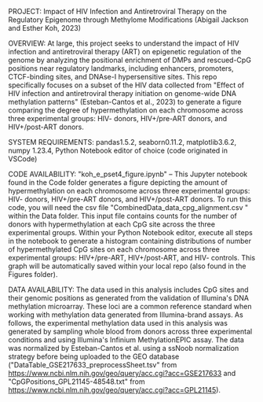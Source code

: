 PROJECT: Impact of HIV Infection and Antiretroviral Therapy on the Regulatory Epigenome through Methylome Modifications
(Abigail Jackson and Esther Koh, 2023)

OVERVIEW: 
At large, this project seeks to understand the impact of HIV infection and antiretroviral therapy (ART) on epigenetic regulation of the genome by analyzing the positional enrichment of DMPs and rescued-CpG positions near regulatory landmarks, including enhancers, promoters, CTCF-binding sites, and DNAse-I hypersensitive sites. This repo specifically focuses on a subset of the HIV data collected from "Effect of HIV infection and antiretroviral therapy initiation on genome-wide DNA methylation patterns" (Esteban-Cantos et al., 2023) to generate a figure comparing the degree of hypermethylation on each chromosome across three experimental groups: HIV- donors, HIV+/pre-ART donors, and HIV+/post-ART donors. 

SYSTEM REQUIREMENTS: 
pandas1.5.2, seaborn0.11.2, matplotlib3.6.2, numpy 1.23.4, Python Notebook editor of choice (code originated in VSCode)

CODE AVAILABILITY:
"koh_e_pset4_figure.ipynb" – This Jupyter notebook found in the Code folder generates a figure depicting the amount of hypermethylation on each chromosome across three experimental groups: HIV- donors, HIV+/pre-ART donors, and HIV+/post-ART donors. To run this code, you will need the csv file "CombinedData_data_cpg_alignment.csv " within the Data folder. This input file contains counts for the number of donors with hypermethylation at each CpG site across the three experimental groups. Within your Python Notebook editor, execute all steps in the notebook to generate a histogram containing distributions of number of hypermethylated CpG sites on each chromosome across three experimental groups: HIV+/pre-ART, HIV+/post-ART, and HIV- controls. This graph will be automatically saved within your local repo (also found in the Figures folder).

DATA AVAILABILITY: 
The data used in this analysis includes CpG sites and their genomic positions as generated from the validation of Illumina's DNA methylation microarray. These loci are a common reference standard when working with methylation data generated from Illumina-brand assays. As follows, the experimental methylation data used in this analysis was generated by sampling whole blood from donors across three experimental conditions and using Illumina's Infinium MethylationEPIC assay. The data was normalized by Esteban-Cantos et al. using a ssNoob normalization strategy before being uploaded to the GEO database ("DataTable_GSE217633_preprocessSheet.tsv" from https://www.ncbi.nlm.nih.gov/geo/query/acc.cgi?acc=GSE217633 and "CpGPositions_GPL21145-48548.txt" from https://www.ncbi.nlm.nih.gov/geo/query/acc.cgi?acc=GPL21145).
    


